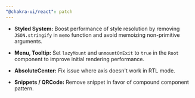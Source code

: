 ```yaml
---
"@chakra-ui/react": patch
---
```


- **Styled System:** Boost performance of style resolution by removing
  `JSON.stringify` in `memo` function and avoid memoizing non-primitive
  arguments.

- **Menu, Tooltip:** Set `lazyMount` and `unmountOnExit` to `true` in the `Root`
  component to improve initial rendering performance.

- **AbsoluteCenter:** Fix issue where axis doesn't work in RTL mode.

- **Snippets / QRCode:** Remove snippet in favor of compound component pattern.

